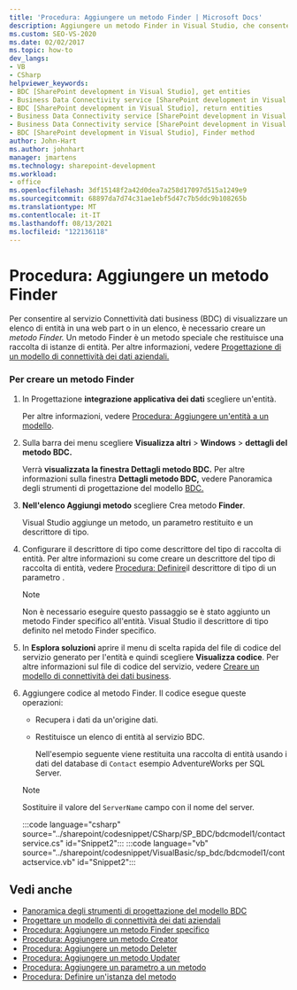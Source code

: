 ```yaml
---
title: 'Procedura: Aggiungere un metodo Finder | Microsoft Docs'
description: Aggiungere un metodo Finder in Visual Studio, che consente al servizio BDC (Business Data Connectivity) di visualizzare un elenco di entità in una SharePoint web part o elenco.
ms.custom: SEO-VS-2020
ms.date: 02/02/2017
ms.topic: how-to
dev_langs:
- VB
- CSharp
helpviewer_keywords:
- BDC [SharePoint development in Visual Studio], get entities
- Business Data Connectivity service [SharePoint development in Visual Studio], return entities
- BDC [SharePoint development in Visual Studio], return entities
- Business Data Connectivity service [SharePoint development in Visual Studio], Finder method
- Business Data Connectivity service [SharePoint development in Visual Studio], get entities
- BDC [SharePoint development in Visual Studio], Finder method
author: John-Hart
ms.author: johnhart
manager: jmartens
ms.technology: sharepoint-development
ms.workload:
- office
ms.openlocfilehash: 3df15148f2a42d0dea7a258d17097d515a1249e9
ms.sourcegitcommit: 68897da7d74c31ae1ebf5d47c7b5ddc9b108265b
ms.translationtype: MT
ms.contentlocale: it-IT
ms.lasthandoff: 08/13/2021
ms.locfileid: "122136118"
---
```

# <a name="how-to-add-a-finder-method"></a>Procedura: Aggiungere un metodo Finder
  Per consentire al servizio Connettività dati business (BDC) di visualizzare un elenco di entità in una web part o in un elenco, è necessario creare un *metodo Finder.* Un metodo Finder è un metodo speciale che restituisce una raccolta di istanze di entità. Per altre informazioni, vedere [Progettazione di un modello di connettività dei dati aziendali.](../sharepoint/designing-a-business-data-connectivity-model.md)

### <a name="to-create-a-finder-method"></a>Per creare un metodo Finder

1. In Progettazione **integrazione applicativa dei dati** scegliere un'entità.

    Per altre informazioni, vedere [Procedura: Aggiungere un'entità a un modello](../sharepoint/how-to-add-an-entity-to-a-model.md).

2. Sulla barra dei menu scegliere **Visualizza altri**  >  **Windows**  >  **dettagli del metodo BDC.**

    Verrà **visualizzata la finestra Dettagli metodo BDC.** Per altre informazioni sulla finestra **Dettagli metodo BDC,** vedere Panoramica degli strumenti di progettazione del modello [BDC.](../sharepoint/bdc-model-design-tools-overview.md)

3. **Nell'elenco Aggiungi metodo** scegliere Crea metodo **Finder**.

    Visual Studio aggiunge un metodo, un parametro restituito e un descrittore di tipo.

4. Configurare il descrittore di tipo come descrittore del tipo di raccolta di entità. Per altre informazioni su come creare un descrittore del tipo di raccolta di entità, vedere [Procedura: Definire](../sharepoint/how-to-define-the-type-descriptor-of-a-parameter.md)il descrittore di tipo di un parametro .

   > [!NOTE]
   > Non è necessario eseguire questo passaggio se è stato aggiunto un metodo Finder specifico all'entità. Visual Studio il descrittore di tipo definito nel metodo Finder specifico.

5. In **Esplora soluzioni** aprire il menu di scelta rapida del file di codice del servizio generato per l'entità e quindi scegliere **Visualizza codice**. Per altre informazioni sul file di codice del servizio, vedere [Creare un modello di connettività dei dati business](../sharepoint/creating-a-business-data-connectivity-model.md).

6. Aggiungere codice al metodo Finder. Il codice esegue queste operazioni:

   - Recupera i dati da un'origine dati.

   - Restituisce un elenco di entità al servizio BDC.

     Nell'esempio seguente viene restituita una raccolta di entità usando i dati del database di `Contact` esempio AdventureWorks per SQL Server.

   > [!NOTE]
   > Sostituire il valore del `ServerName` campo con il nome del server.

    :::code language="csharp" source="../sharepoint/codesnippet/CSharp/SP_BDC/bdcmodel1/contactservice.cs" id="Snippet2":::
    :::code language="vb" source="../sharepoint/codesnippet/VisualBasic/sp_bdc/bdcmodel1/contactservice.vb" id="Snippet2":::

## <a name="see-also"></a>Vedi anche
- [Panoramica degli strumenti di progettazione del modello BDC](../sharepoint/bdc-model-design-tools-overview.md)
- [Progettare un modello di connettività dei dati aziendali](../sharepoint/designing-a-business-data-connectivity-model.md)
- [Procedura: Aggiungere un metodo Finder specifico](../sharepoint/how-to-add-a-specific-finder-method.md)
- [Procedura: Aggiungere un metodo Creator](../sharepoint/how-to-add-a-creator-method.md)
- [Procedura: Aggiungere un metodo Deleter](../sharepoint/how-to-add-a-deleter-method.md)
- [Procedura: Aggiungere un metodo Updater](../sharepoint/how-to-add-an-updater-method.md)
- [Procedura: Aggiungere un parametro a un metodo](../sharepoint/how-to-add-a-parameter-to-a-method.md)
- [Procedura: Definire un'istanza del metodo](../sharepoint/how-to-define-a-method-instance.md)
